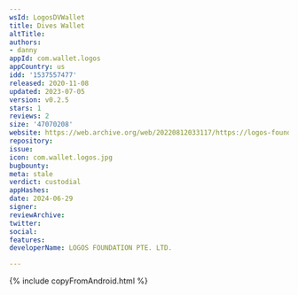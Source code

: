 ```yaml
---
wsId: LogosDVWallet
title: Dives Wallet
altTitle: 
authors:
- danny
appId: com.wallet.logos
appCountry: us
idd: '1537557477'
released: 2020-11-08
updated: 2023-07-05
version: v0.2.5
stars: 1
reviews: 2
size: '47070208'
website: https://web.archive.org/web/20220812033117/https://logos-foundation.org/logos
repository: 
issue: 
icon: com.wallet.logos.jpg
bugbounty: 
meta: stale
verdict: custodial
appHashes: 
date: 2024-06-29
signer: 
reviewArchive: 
twitter: 
social: 
features: 
developerName: LOGOS FOUNDATION PTE. LTD.

---
```


{% include copyFromAndroid.html %}